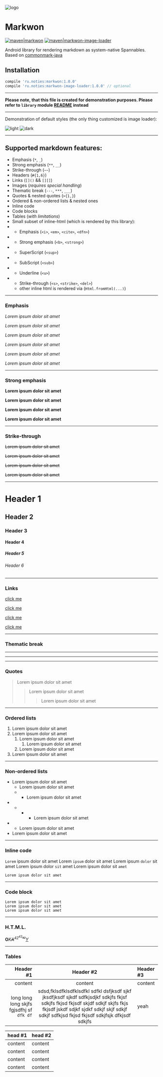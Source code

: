 ![logo](./art/markwon_logo.png)

# Markwon

[![maven|markwon](https://img.shields.io/maven-central/v/ru.noties/markwon.svg?label=maven%7Cmarkwon)](http://search.maven.org/#search|ga|1|g%3A%22ru.noties%22%20AND%20a%3A%markwon%22)
[![maven|markwon-image-loader](https://img.shields.io/maven-central/v/ru.noties/markwon.svg?label=maven%7Cmarkwon-image-loader)](http://search.maven.org/#search|ga|1|g%3A%22ru.noties%22%20AND%20a%3A%markwon%22)

Android library for rendering markdown as system-native Spannables. Based on [commonmark-java][commonmark-java]

## Installation
```groovy
compile 'ru.noties:markwon:1.0.0'
compile 'ru.noties:markwon-image-loader:1.0.0' // optional
```

---

**Please note, that this file is created for demonstration purposes. Please refer to `library` module [README][library] instead**

---

Demonstration of default styles (the only thing customized is image loader):

![light](./art/markwon_light.gif)
![dark](./art/markwon_dark.gif)

---

## Supported markdown features:
* Emphasis (`*`, `_`)
* Strong emphasis (`**`, `__`)
* Strike-through (`~~`)
* Headers (`#{1,6}`)
* Links (`[]()` && `[][]`)
* Images (_requires special handling_)
* Thematic break (`---`, `***`, `___`)
* Quotes & nested quotes (`>{1,}`)
* Ordered & non-ordered lists & nested ones
* Inline code
* Code blocks
* Tables (*with limitations*)
* Small subset of inline-html (which is rendered by this library):
* * Emphasis (`<i>`, `<em>`, `<cite>`, `<dfn>`)
* * Strong emphasis (`<b>`, `<strong>`)
* * SuperScript (`<sup>`)
* * SubScript (`<sub>`)
* * Underline (`<u>`)
* * Strike-through (`<s>`, `<strike>`, `<del>`)
  * other inline html is rendered via (`Html.fromHtml(...)`)


---


### Emphasis

*Lorem ipsum dolor sit amet*

_Lorem ipsum dolor sit amet_

<i>Lorem ipsum dolor sit amet</i>

<em>Lorem ipsum dolor sit amet</em>

<cite>Lorem ipsum dolor sit amet</cite>

<dfn>Lorem ipsum dolor sit amet</dfn>


---


### Strong emphasis

**Lorem ipsum dolor sit amet**

__Lorem ipsum dolor sit amet__

<b>Lorem ipsum dolor sit amet</b>

<strong>Lorem ipsum dolor sit amet</strong>


---


### Strike-through

~~Lorem ipsum dolor sit amet~~

<s>Lorem ipsum dolor sit amet</s>

<strike>Lorem ipsum dolor sit amet</strike>

<del>Lorem ipsum dolor sit amet</del>


---
# Header 1
## Header 2
### Header 3
#### Header 4
##### Header 5
###### Header 6
---


### Links

[click me](https://github.com)

[click me][1]

[click me][github]

<a href="https://github.com">click me</a>

---


### Thematic break
---
***
___


### Quotes
> Lorem ipsum dolor sit amet
>> Lorem ipsum dolor sit amet
>>> Lorem ipsum dolor sit amet


---


### Ordered lists
1. Lorem ipsum dolor sit amet
2. Lorem ipsum dolor sit amet
   1. Lorem ipsum dolor sit amet
      1. Lorem ipsum dolor sit amet
   2. Lorem ipsum dolor sit amet
3. Lorem ipsum dolor sit amet


---


### Non-ordered lists
* Lorem ipsum dolor sit amet
   * Lorem ipsum dolor sit amet
   * * Lorem ipsum dolor sit amet
*  * * * Lorem ipsum dolor sit amet
* * Lorem ipsum dolor sit amet
* Lorem ipsum dolor sit amet


---


### Inline code
`Lorem` ipsum dolor sit amet
Lorem `ipsum` dolor sit amet
Lorem ipsum `dolor` sit amet
Lorem ipsum dolor `sit` amet
Lorem ipsum dolor sit `amet`

`Lorem ipsum dolor sit amet`


---


### Code block
```
Lorem ipsum dolor sit amet
Lorem ipsum dolor sit amet
Lorem ipsum dolor sit amet
```

---


### H.T.M.L.
<b>O</b><i>K<s>A</s><sup>42<sup>43<sub><b>42</b></sub></sup></sup><u>Y</u></i>


---


### Tables
Header #1 | Header #2 | Header #3
---: | :---: | :---
content | content | content
long long long skjfs fgjsdfhj sf `dfk df` | sdsd,fklsdfklsdfklsdfkl sdfkl dsfjksdf sjkf jksdfjksdf sjkdf sdfkjsdjkf sdkjfs fkjsf sdkjfs fkjsd fkjsdf skjdf sdkjf skjfs fkjs fkjsdf jskdf sdjkf sjdkf sdkjf skjf sdkjf sdkjf sdfkjsd fkjsd fkjsdf sdkjfsjk dfkjsdf sdkjfs | yeah


|head #1| head #2|
|---|---|
| content | content |
| content | content |
| content | content |
| content | content |


[1]: https://github.com
[github]: https://github.com

[commonmark-java]: https://github.com/atlassian/commonmark-java/blob/master/README.md
[library]: https://github.com/noties/Markwon/blob/master/library/README.md
